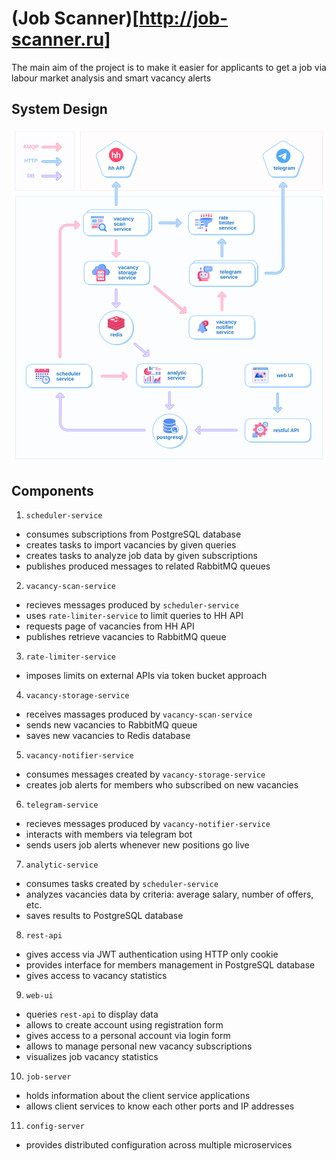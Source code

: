 # (Job Scanner)[http://job-scanner.ru]

The main aim of the project is to make it easier for applicants to get a job via labour market analysis and smart vacancy alerts

## System Design

![system-design](https://github.com/aojona/job-scanner/blob/main/img/system-design.svg)

## Components

1) `scheduler-service`

* consumes subscriptions from PostgreSQL database
* creates tasks to import vacancies by given queries
* creates tasks to analyze job data by given subscriptions
* publishes produced messages to related RabbitMQ queues

2) `vacancy-scan-service`

* recieves messages produced by `scheduler-service`
* uses `rate-limiter-service` to limit queries to HH API
* requests page of vacancies from HH API
* publishes retrieve vacancies to RabbitMQ queue

3) `rate-limiter-service`

* imposes limits on external APIs via token bucket approach

4) `vacancy-storage-service`

* receives massages produced by `vacancy-scan-service`
* sends new vacancies to RabbitMQ queue
* saves new vacancies to Redis database

5) `vacancy-notifier-service`

* consumes messages created by `vacancy-storage-service`
* creates job alerts for members who subscribed on new vacancies

6) `telegram-service`

* recieves messages produced by `vacancy-notifier-service`
* interacts with members via telegram bot
* sends users job alerts whenever new positions go live

7) `analytic-service`

* consumes tasks created by `scheduler-service`
* analyzes vacancies data by criteria: average salary, number of offers, etc.
* saves results to PostgreSQL database

8) `rest-api`

* gives access via JWT authentication using HTTP only cookie
* provides interface for members management in PostgreSQL database
* gives access to vacancy statistics

9) `web-ui`

* queries `rest-api` to display data
* allows to create account using registration form
* gives access to a personal account via login form
* allows to manage personal new vacancy subscriptions
* visualizes job vacancy statistics

10) `job-server`

* holds information about the client service applications
* allows client services to know each other ports and IP addresses

11) `config-server`

* provides distributed configuration across multiple microservices